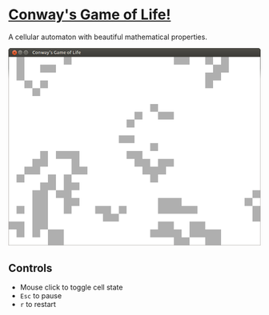 # [Conway's Game of Life!](https://en.wikipedia.org/wiki/Conway%27s_Game_of_Life)
A cellular automaton with beautiful mathematical properties.

![alt tag](screenshots/life-screenshot.png)

## Controls
   * Mouse click to toggle cell state
   * `Esc` to pause
   * `r` to restart
